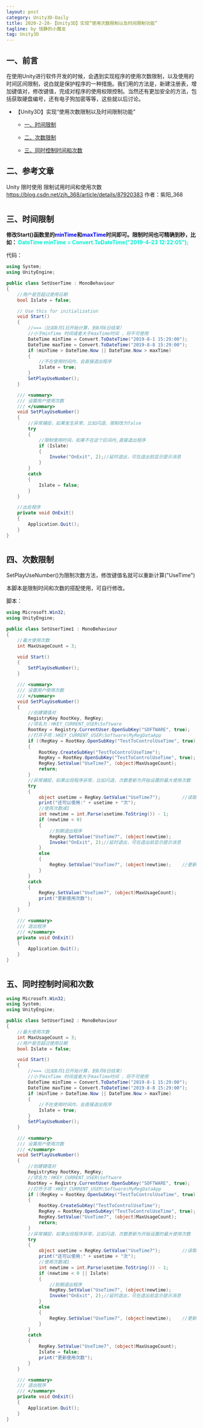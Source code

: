 ```yaml
---
layout: post
category: Unity3D-Daily
title: 2020-2-28-【Unity3D】实现“使用次数限制以及时间限制功能”
tagline: by 恬静的小魔龙
tag: Unity3D
---
```


## 一、前言
在使用Unity进行软件开发的时候，会遇到实现程序的使用次数限制，以及使用的时间区间限制，说白就是保护程序的一种措施。我们用的方法是，新建注册表，增加键值对，修改键值，完成对程序的使用权限控制。当然还有更加安全的方法，包括获取硬盘编号，还有电子狗加密等等，这些就以后讨论。

<ul>
<li>
<p>【Unity3D】实现“使用次数限制以及时间限制功能”</p>
<ul>
<li>
<p><a href="#1.1" rel="nofollow">一、时间限制</a></p>
</li>
<li>
<p><a href="#1.1" rel="nofollow">二、次数限制</a></p>
</li>
<li>
<p><a href="#1.1" rel="nofollow">三、同时控制时间和次数</a></p>
</li>
</ul>
</li>
</ul>

## 二、参考文章
Unity 限时使用 限制试用时间和使用次数
https://blog.csdn.net/zjh_368/article/details/87920383
作者：紫阳_368

<h1 id="1.1" >

## 三、时间限制
**修改Start()函数里的<font color="blue">minTime</font>和<font color="blue">maxTime</font>时间即可。限制时间也可精确到秒，比如：
<font color="greed">DateTime minTime = Convert.ToDateTime("2019-4-23 12:22:05");</font>**


代码：

```csharp
using System;
using UnityEngine;

public class SetUserTime : MonoBehaviour
{
    //用户是否超过使用日期
    bool Islate = false;

    // Use this for initialization
    void Start()
    {
        //===（比如8月1日开始计算，到8月8日结束）
        //小于minTime 时间或者大于maxTime时间 ，将不可使用
        DateTime minTime = Convert.ToDateTime("2019-8-1 15:29:00");
        DateTime maxTime = Convert.ToDateTime("2019-8-8 15:29:00");
        if (minTime > DateTime.Now || DateTime.Now > maxTime)
        {
            //不在使用时间内，会直接退出程序
            Islate = true;
        }
        SetPlayUseNumber();
    }

    /// <summary>
    /// 设置用户使用次数
    /// </summary>
    void SetPlayUseNumber()
    {
        //异常捕捉，如果发生异常，比如闪退，限制改为false
        try
        {
            //限制使用时间，如果不在这个区间内,直接退出程序
            if (Islate)
            {
                Invoke("OnExit", 2);//延时退出，可在退出前显示提示消息
            }
        }
        catch
        {
            Islate = false;
        }
    }

    //出处程序
    private void OnExit()
    {
        Application.Quit();
    }
}
```
</h1>
<h1 id="1.2" >

## 四、次数限制

SetPlayUseNumber()为限制次数方法，修改键值名就可以重新计算("UseTime")

本脚本是限制时间和次数的搭配使用，可自行修改。

脚本：

```csharp
using Microsoft.Win32;
using UnityEngine;

public class SetUserTime1 : MonoBehaviour
{
    //最大使用次数
    int MaxUsageCount = 3;

    void Start()
    {
        SetPlayUseNumber();
    }

    /// <summary>
    /// 设置用户使用次数
    /// </summary>
    void SetPlayUseNumber()
    {
        //创建键值对
        RegistryKey RootKey, RegKey;
        //项名为：HKEY_CURRENT_USER\Software
        RootKey = Registry.CurrentUser.OpenSubKey("SOFTWARE", true);
        //打开子项：HKEY_CURRENT_USER\Software\MyRegDataApp
        if ((RegKey = RootKey.OpenSubKey("TestToControlUseTime", true)) == null)
        {
            RootKey.CreateSubKey("TestToControlUseTime");               //不存在，则创建子项
            RegKey = RootKey.OpenSubKey("TestToControlUseTime", true);  //打开键值
            RegKey.SetValue("UseTime7", (object)MaxUsageCount);         //创建键值，存储最大可使用次数
            return;
        }
        //异常捕捉，如果出现程序异常，比如闪退，次数更新为开始设置的最大使用次数
        try
        {
            object usetime = RegKey.GetValue("UseTime7");        //读取键值，可使用次数
            print("还可以使用:" + usetime + "次");
            //使用次数减1
            int newtime = int.Parse(usetime.ToString()) - 1;
            if (newtime < 0)
            {
                //到期退出程序
                RegKey.SetValue("UseTime7", (object)newtime);
                Invoke("OnExit", 2);//延时退出，可在退出前显示提示消息
            }
            else
            {
                RegKey.SetValue("UseTime7", (object)newtime);    //更新键值，可使用次数减1
            }
        }
        catch
        {
            RegKey.SetValue("UseTime7", (object)MaxUsageCount);
            print("更新使用次数");
        }
    }

    /// <summary>
    /// 退出程序
    /// </summary>
    private void OnExit()
    {
        Application.Quit();
    }
}
```
</h1>
<h1 id="1.3" >

## 五、同时控制时间和次数

```csharp
using Microsoft.Win32;
using System;
using UnityEngine;

public class SetUserTime2 : MonoBehaviour
{
    //最大使用次数
    int MaxUsageCount = 3;
    //用户是否超过使用日期
    bool Islate = false;

    void Start()
    {
        //===（比如8月1日开始计算，到8月8日结束）
        //小于minTime 时间或者大于maxTime时间 ，将不可使用
        DateTime minTime = Convert.ToDateTime("2019-8-1 15:29:00");
        DateTime maxTime = Convert.ToDateTime("2019-8-8 15:29:00");
        if (minTime > DateTime.Now || DateTime.Now > maxTime)
        {
            //不在使用时间内，会直接退出程序
            Islate = true;
        }
        SetPlayUseNumber();
    }

    /// <summary>
    /// 设置用户使用次数
    /// </summary>
    void SetPlayUseNumber()
    {
        //创建键值对
        RegistryKey RootKey, RegKey;
        //项名为：HKEY_CURRENT_USER\Software
        RootKey = Registry.CurrentUser.OpenSubKey("SOFTWARE", true);
        //打开子项：HKEY_CURRENT_USER\Software\MyRegDataApp
        if ((RegKey = RootKey.OpenSubKey("TestToControlUseTime", true)) == null)
        {
            RootKey.CreateSubKey("TestToControlUseTime");               //不存在，则创建子项
            RegKey = RootKey.OpenSubKey("TestToControlUseTime", true);  //打开键值
            RegKey.SetValue("UseTime7", (object)MaxUsageCount);         //创建键值，存储最大可使用次数
            return;
        }
        //异常捕捉，如果出现程序异常，比如闪退，次数更新为开始设置的最大使用次数
        try
        {
            object usetime = RegKey.GetValue("UseTime7");        //读取键值，可使用次数
            print("还可以使用:" + usetime + "次");
            //使用次数减1
            int newtime = int.Parse(usetime.ToString()) - 1;
            if (newtime < 0 || Islate)
            {
                //到期退出程序
                RegKey.SetValue("UseTime7", (object)newtime);
                Invoke("OnExit", 2);//延时退出，可在退出前显示提示消息
            }
            else
            {
                RegKey.SetValue("UseTime7", (object)newtime);    //更新键值，可使用次数减1
            }
        }
        catch
        {
            RegKey.SetValue("UseTime7", (object)MaxUsageCount);
            Islate = false;
            print("更新使用次数");
        }
    }

    /// <summary>
    /// 退出程序
    /// </summary>
    private void OnExit()
    {
        Application.Quit();
    }
}
```

